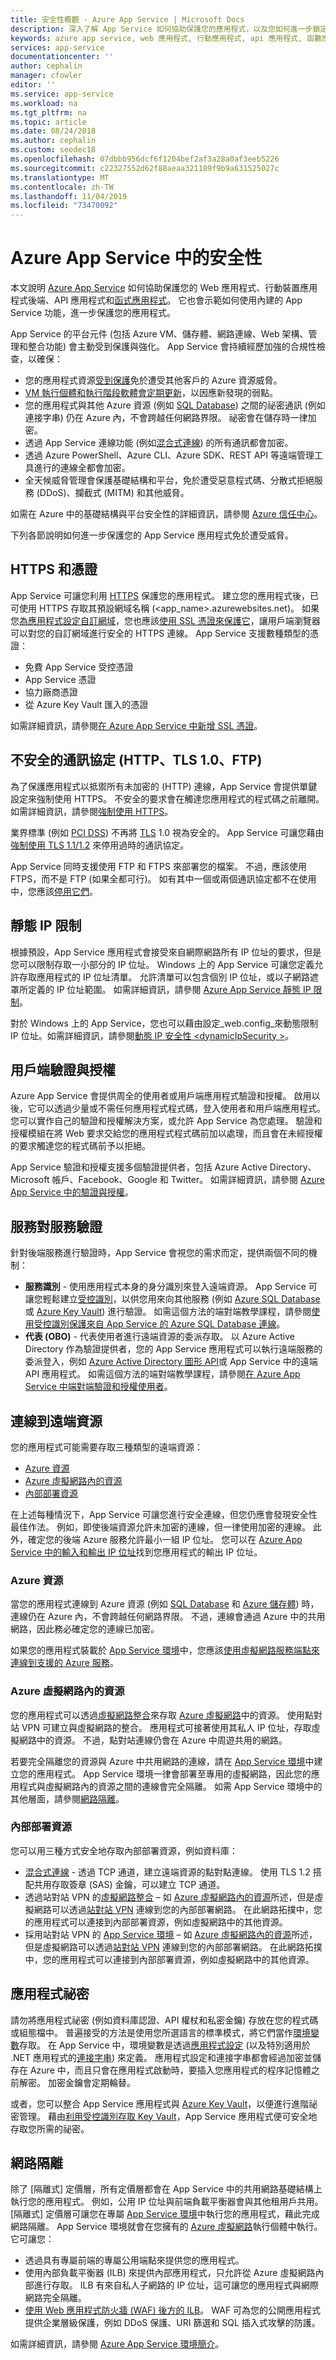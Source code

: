 ```yaml
---
title: 安全性概觀 - Azure App Service | Microsoft Docs
description: 深入了解 App Service 如何協助保護您的應用程式，以及您如何進一步鎖定您的應用程式免於遭受威脅。
keywords: azure app service, web 應用程式, 行動應用程式, api 應用程式, 函數應用程式, 安全性, 安全, 保護, 受保護, 合規性, 符合規範, 憑證, https, ftps, tls, 信任, 加密, 已加密, ip 限制, 驗證, 授權, authn, autho, msi, 受控服務身分識別, 受控識別, 祕密, 修補, 修補程式, 版本, 隔離, 網路隔離, ddos, mitm
services: app-service
documentationcenter: ''
author: cephalin
manager: cfowler
editor: ''
ms.service: app-service
ms.workload: na
ms.tgt_pltfrm: na
ms.topic: article
ms.date: 08/24/2018
ms.author: cephalin
ms.custom: seodec18
ms.openlocfilehash: 07dbbb956dcf6f1204bef2af3a28a0af3eeb5226
ms.sourcegitcommit: c22327552d62f88aeaa321189f9b9a631525027c
ms.translationtype: MT
ms.contentlocale: zh-TW
ms.lasthandoff: 11/04/2019
ms.locfileid: "73470092"
---
```

# <a name="security-in-azure-app-service"></a>Azure App Service 中的安全性

本文說明 [Azure App Service](overview.md) 如何協助保護您的 Web 應用程式、行動裝置應用程式後端、API 應用程式和[函式應用程式](/azure/azure-functions/)。 它也會示範如何使用內建的 App Service 功能，進一步保護您的應用程式。

App Service 的平台元件 (包括 Azure VM、儲存體、網路連線、Web 架構、管理和整合功能) 會主動受到保護與強化。 App Service 會持續經歷加強的合規性檢查，以確保：

- 您的應用程式資源[受到保護](https://github.com/projectkudu/kudu/wiki/Azure-Web-App-sandbox)免於遭受其他客戶的 Azure 資源威脅。
- [VM 執行個體和執行階段軟體會定期更新](overview-patch-os-runtime.md)，以因應新發現的弱點。 
- 您的應用程式與其他 Azure 資源 (例如 [SQL Database](https://azure.microsoft.com/services/sql-database/)) 之間的祕密通訊 (例如連接字串) 仍在 Azure 內，不會跨越任何網路界限。 祕密會在儲存時一律加密。
- 透過 App Service 連線功能 (例如[混合式連線](app-service-hybrid-connections.md)) 的所有通訊都會加密。 
- 透過 Azure PowerShell、Azure CLI、Azure SDK、REST API 等遠端管理工具進行的連線全都會加密。
- 全天候威脅管理會保護基礎結構和平台，免於遭受惡意程式碼、分散式拒絕服務 (DDoS)、攔截式 (MITM) 和其他威脅。

如需在 Azure 中的基礎結構與平台安全性的詳細資訊，請參閱 [Azure 信任中心](https://azure.microsoft.com/overview/trusted-cloud/)。

下列各節說明如何進一步保護您的 App Service 應用程式免於遭受威脅。

## <a name="https-and-certificates"></a>HTTPS 和憑證

App Service 可讓您利用 [HTTPS](https://wikipedia.org/wiki/HTTPS) 保護您的應用程式。 建立您的應用程式後，已可使用 HTTPS 存取其預設網域名稱 (\<app_name>.azurewebsites.net)。 如果您[為應用程式設定自訂網域](app-service-web-tutorial-custom-domain.md)，您也應該[使用 SSL 憑證來保護它](configure-ssl-bindings.md)，讓用戶端瀏覽器可以對您的自訂網域進行安全的 HTTPS 連線。 App Service 支援數種類型的憑證：

- 免費 App Service 受控憑證
- App Service 憑證
- 協力廠商憑證
- 從 Azure Key Vault 匯入的憑證

如需詳細資訊，請參閱[在 Azure App Service 中新增 SSL 憑證](configure-ssl-certificate.md)。

## <a name="insecure-protocols-http-tls-10-ftp"></a>不安全的通訊協定 (HTTP、TLS 1.0、FTP)

為了保護應用程式以抵禦所有未加密的 (HTTP) 連線，App Service 會提供單鍵設定來強制使用 HTTPS。 不安全的要求會在觸達您應用程式的程式碼之前離開。 如需詳細資訊，請參閱[強制使用 HTTPS](configure-ssl-bindings.md#enforce-https)。

業界標準 (例如 [PCI DSS](https://wikipedia.org/wiki/Transport_Layer_Security)) 不再將 [TLS](https://wikipedia.org/wiki/Payment_Card_Industry_Data_Security_Standard) 1.0 視為安全的。 App Service 可讓您藉由[強制使用 TLS 1.1/1.2](configure-ssl-bindings.md#enforce-tls-versions) 來停用過時的通訊協定。

App Service 同時支援使用 FTP 和 FTPS 來部署您的檔案。 不過，應該使用 FTPS，而不是 FTP (如果全都可行)。 如有其中一個或兩個通訊協定都不在使用中，您應該[停用它們](deploy-ftp.md#enforce-ftps)。

## <a name="static-ip-restrictions"></a>靜態 IP 限制

根據預設，App Service 應用程式會接受來自網際網路所有 IP 位址的要求，但是您可以限制存取一小部分的 IP 位址。 Windows 上的 App Service 可讓您定義允許存取應用程式的 IP 位址清單。 允許清單可以包含個別 IP 位址，或以子網路遮罩所定義的 IP 位址範圍。 如需詳細資訊，請參閱 [Azure App Service 靜態 IP 限制](app-service-ip-restrictions.md)。

對於 Windows 上的 App Service，您也可以藉由設定_web.config_來動態限制 IP 位址。如需詳細資訊，請參閱[動態 IP 安全性 \<dynamicIpSecurity >](https://docs.microsoft.com/iis/configuration/system.webServer/security/dynamicIpSecurity/)。

## <a name="client-authentication-and-authorization"></a>用戶端驗證與授權

Azure App Service 會提供周全的使用者或用戶端應用程式驗證和授權。 啟用以後，它可以透過少量或不需任何應用程式程式碼，登入使用者和用戶端應用程式。 您可以實作自己的驗證和授權解決方案，或允許 App Service 為您處理。 驗證和授權模組在將 Web 要求交給您的應用程式程式碼前加以處理，而且會在未經授權的要求觸達您的程式碼前予以拒絕。

App Service 驗證和授權支援多個驗證提供者，包括 Azure Active Directory、Microsoft 帳戶、Facebook、Google 和 Twitter。 如需詳細資訊，請參閱 [Azure App Service 中的驗證與授權](overview-authentication-authorization.md)。

## <a name="service-to-service-authentication"></a>服務對服務驗證

針對後端服務進行驗證時，App Service 會視您的需求而定，提供兩個不同的機制：

- **服務識別** - 使用應用程式本身的身分識別來登入遠端資源。 App Service 可讓您輕鬆建立[受控識別](overview-managed-identity.md)，以供您用來向其他服務 (例如 [Azure SQL Database](/azure/sql-database/) 或 [Azure Key Vault](/azure/key-vault/)) 進行驗證。 如需這個方法的端對端教學課程，請參閱[使用受控識別保護來自 App Service 的 Azure SQL Database 連線](app-service-web-tutorial-connect-msi.md)。
- **代表 (OBO)** - 代表使用者進行遠端資源的委派存取。 以 Azure Active Directory 作為驗證提供者，您的 App Service 應用程式可以執行遠端服務的委派登入，例如 [Azure Active Directory 圖形 API](../active-directory/develop/active-directory-graph-api.md)或 App Service 中的遠端 API 應用程式。 如需這個方法的端對端教學課程，請參閱[在 Azure App Service 中端對端驗證和授權使用者](app-service-web-tutorial-auth-aad.md)。

## <a name="connectivity-to-remote-resources"></a>連線到遠端資源

您的應用程式可能需要存取三種類型的遠端資源： 

- [Azure 資源](#azure-resources)
- [Azure 虛擬網路內的資源](#resources-inside-an-azure-virtual-network)
- [內部部署資源](#on-premises-resources)

在上述每種情況下，App Service 可讓您進行安全連線，但您仍應會發現安全性最佳作法。 例如，即使後端資源允許未加密的連線，但一律使用加密的連線。 此外，確定您的後端 Azure 服務允許最小一組 IP 位址。 您可以在 [Azure App Service 中的輸入和輸出 IP 位址](overview-inbound-outbound-ips.md)找到您應用程式的輸出 IP 位址。

### <a name="azure-resources"></a>Azure 資源

當您的應用程式連線到 Azure 資源 (例如 [SQL Database](https://azure.microsoft.com/services/sql-database/) 和 [Azure 儲存體](/azure/storage/)) 時，連線仍在 Azure 內，不會跨越任何網路界限。 不過，連線會通過 Azure 中的共用網路，因此務必確定您的連線已加密。 

如果您的應用程式裝載於 [App Service 環境](environment/intro.md)中，您應該[使用虛擬網路服務端點來連線到支援的 Azure 服務](../virtual-network/virtual-network-service-endpoints-overview.md)。

### <a name="resources-inside-an-azure-virtual-network"></a>Azure 虛擬網路內的資源

您的應用程式可以透過[虛擬網路整合](/azure/virtual-network/)來存取 [Azure 虛擬網路](web-sites-integrate-with-vnet.md)中的資源。 使用點對站 VPN 可建立與虛擬網路的整合。 應用程式可接著使用其私人 IP 位址，存取虛擬網路中的資源。 不過，點對站連線仍會在 Azure 中周遊共用的網路。 

若要完全隔離您的資源與 Azure 中共用網路的連線，請在 [App Service 環境](environment/intro.md)中建立您的應用程式。 App Service 環境一律會部署至專用的虛擬網路，因此您的應用程式與虛擬網路內的資源之間的連線會完全隔離。 如需 App Service 環境中的其他層面，請參閱[網路隔離](#network-isolation)。

### <a name="on-premises-resources"></a>內部部署資源

您可以用三種方式安全地存取內部部署資源，例如資料庫： 

- [混合式連線](app-service-hybrid-connections.md) - 透過 TCP 通道，建立遠端資源的點對點連線。 使用 TLS 1.2 搭配共用存取簽章 (SAS) 金鑰，可以建立 TCP 通道。
- 透過站對站 VPN 的[虛擬網路整合](web-sites-integrate-with-vnet.md) – 如 [Azure 虛擬網路內的資源](#resources-inside-an-azure-virtual-network)所述，但是虛擬網路可以透過[站對站 VPN](../vpn-gateway/vpn-gateway-howto-site-to-site-resource-manager-portal.md) 連線到您的內部部署網路。 在此網路拓撲中，您的應用程式可以連接到內部部署資源，例如虛擬網路中的其他資源。
- 採用站對站 VPN 的 [App Service 環境](environment/intro.md) – 如 [Azure 虛擬網路內的資源](#resources-inside-an-azure-virtual-network)所述，但是虛擬網路可以透過[站對站 VPN](../vpn-gateway/vpn-gateway-howto-site-to-site-resource-manager-portal.md) 連線到您的內部部署網路。 在此網路拓撲中，您的應用程式可以連接到內部部署資源，例如虛擬網路中的其他資源。

## <a name="application-secrets"></a>應用程式祕密

請勿將應用程式祕密 (例如資料庫認證、API 權杖和私密金鑰) 存放在您的程式碼或組態檔中。 普遍接受的方法是使用您所選語言的標準模式，將它們當作[環境變數](https://wikipedia.org/wiki/Environment_variable)存取。 在 App Service 中，環境變數是透過[應用程式設定](configure-common.md#configure-app-settings) (以及特別適用於 .NET 應用程式的[連接字串](configure-common.md#configure-connection-strings)) 來定義。 應用程式設定和連接字串都會經過加密並儲存在 Azure 中，而且只會在應用程式啟動時，要插入您應用程式的程序記憶體之前解密。 加密金鑰會定期輪替。

或者，您可以整合 App Service 應用程式與 [Azure Key Vault](/azure/key-vault/)，以便進行進階祕密管理。 藉由[利用受控識別存取 Key Vault](../key-vault/tutorial-web-application-keyvault.md)，App Service 應用程式便可安全地存取您所需的祕密。

## <a name="network-isolation"></a>網路隔離

除了 [隔離式] 定價層，所有定價層都會在 App Service 中的共用網路基礎結構上執行您的應用程式。 例如，公用 IP 位址與前端負載平衡器會與其他租用戶共用。 [隔離式] 定價層可讓您在專屬 [App Service 環境](environment/intro.md)中執行您的應用程式，藉此完成網路隔離。 App Service 環境就會在您擁有的 [Azure 虛擬網路](/azure/virtual-network/)執行個體中執行。 它可讓您： 

- 透過具有專屬前端的專屬公用端點來提供您的應用程式。
- 使用內部負載平衡器 (ILB) 來提供內部應用程式，只允許從 Azure 虛擬網路內部進行存取。 ILB 有來自私人子網路的 IP 位址，這可讓您的應用程式與網際網路完全隔離。
- [使用 Web 應用程式防火牆 (WAF) 後方的 ILB](environment/integrate-with-application-gateway.md)。 WAF 可為您的公開應用程式提供企業層級保護，例如 DDoS 保護、URI 篩選和 SQL 插入式攻擊的防護。

如需詳細資訊，請參閱 [Azure App Service 環境簡介](environment/intro.md)。 
